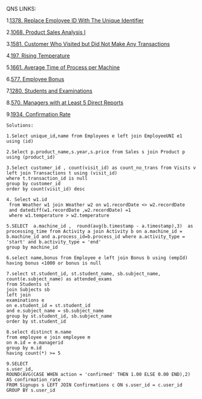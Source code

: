 QNS LINKS:

1.[1378. Replace Employee ID With The Unique Identifier](https://leetcode.com/problems/replace-employee-id-with-the-unique-identifier/?envType=study-plan-v2&id=top-sql-50)

2.[1068. Product Sales Analysis I](https://leetcode.com/problems/product-sales-analysis-i/?envType=study-plan-v2&id=top-sql-50)

3.[1581. Customer Who Visited but Did Not Make Any Transactions](https://leetcode.com/problems/customer-who-visited-but-did-not-make-any-transactions/?envType=study-plan-v2&id=top-sql-50)

4.[197. Rising Temperature](https://leetcode.com/problems/rising-temperature/?envType=study-plan-v2&id=top-sql-50)

5.[1661. Average Time of Process per Machine](https://leetcode.com/problems/average-time-of-process-per-machine/?envType=study-plan-v2&id=top-sql-50)

6.[577. Employee Bonus](https://leetcode.com/problems/employee-bonus/?envType=study-plan-v2&id=top-sql-50)

7.[1280. Students and Examinations](https://leetcode.com/problems/students-and-examinations/?envType=study-plan-v2&id=top-sql-50)

8.[570. Managers with at Least 5 Direct Reports](https://leetcode.com/problems/managers-with-at-least-5-direct-reports/?envType=study-plan-v2&id=top-sql-50)

9.[1934. Confirmation Rate](https://leetcode.com/problems/confirmation-rate/?envType=study-plan-v2&id=top-sql-50)

```
Solutions:

1.Select unique_id,name from Employees e left join EmployeeUNI e1 using (id)

2.Select p.product_name,s.year,s.price from Sales s join Product p using (product_id) 

3.Select customer_id , count(visit_id) as count_no_trans from Visits v left join Transactions t using (visit_id)
where t.transaction_id is null
group by customer_id
order by count(visit_id) desc

4. Select w1.id
 from Weather w1 join Weather w2 on w1.recordDate <> w2.recordDate 
 and datediff(w1.recordDate ,w2.recordDate) =1 
 where w1.temperature > w2.temperature

5.SELECT  a.machine_id ,  round(avg(b.timestamp - a.timestamp),3)  as processing_time from Activity a join Activity b on a.machine_id = b.machine_id and a.process_id=b.process_id where a.activity_type = 'start' and b.activity_type = 'end'
group by machine_id 

6.select name,bonus from Employee e left join Bonus b using (empId) having bonus <1000 or bonus is null

7.select st.student_id, st.student_name, sb.subject_name, count(e.subject_name) as attended_exams
from Students st
join Subjects sb
left join
examinations e
on e.student_id = st.student_id
and e.subject_name = sb.subject_name
group by st.student_id, sb.subject_name
order by st.student_id

8.select distinct m.name
from employee e join employee m
on m.id = e.managerid
group by m.id
having count(*) >= 5

9.SELECT 
s.user_id,
ROUND(AVG(CASE WHEN action = 'confirmed' THEN 1.00 ELSE 0.00 END),2) AS confirmation_rate
FROM Signups s LEFT JOIN Confirmations c ON s.user_id = c.user_id
GROUP BY s.user_id
```
